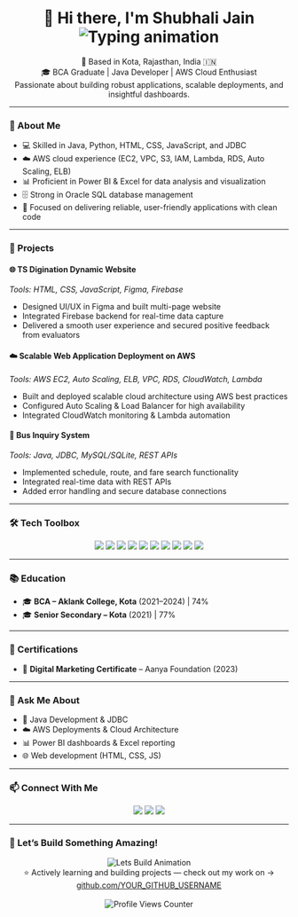 <h1 align="center">
  👋 Hi there, I'm Shubhali Jain  
  <br>
  <img src="https://readme-typing-svg.demolab.com?font=Fira+Code&pause=200&color=42A5F5&center=true&vCenter=true&width=500&lines=Java+Developer;Python+Programmer;AWS+Cloud+Specialist;Turning+Ideas+into+Solutions" alt="Typing animation" />
</h1>

<p align="center">
  📍 Based in Kota, Rajasthan, India 🇮🇳<br>
  🎓 BCA Graduate | Java Developer | AWS Cloud Enthusiast<br>
  Passionate about building robust applications, scalable deployments, and insightful dashboards.
</p>

---

### 🧠 About Me
- 💻 Skilled in Java, Python, HTML, CSS, JavaScript, and JDBC  
- ☁️ AWS cloud experience (EC2, VPC, S3, IAM, Lambda, RDS, Auto Scaling, ELB)  
- 📊 Proficient in Power BI & Excel for data analysis and visualization  
- 🗄 Strong in Oracle SQL database management  
- 🎯 Focused on delivering reliable, user-friendly applications with clean code  

---

### 🚀 Projects

#### 🌐 TS Digination Dynamic Website  
*Tools: HTML, CSS, JavaScript, Figma, Firebase*  
- Designed UI/UX in Figma and built multi-page website  
- Integrated Firebase backend for real-time data capture  
- Delivered a smooth user experience and secured positive feedback from evaluators  

#### ☁️ Scalable Web Application Deployment on AWS  
*Tools: AWS EC2, Auto Scaling, ELB, VPC, RDS, CloudWatch, Lambda*  
- Built and deployed scalable cloud architecture using AWS best practices  
- Configured Auto Scaling & Load Balancer for high availability  
- Integrated CloudWatch monitoring & Lambda automation  

#### 🚌 Bus Inquiry System  
*Tools: Java, JDBC, MySQL/SQLite, REST APIs*  
- Implemented schedule, route, and fare search functionality  
- Integrated real-time data with REST APIs  
- Added error handling and secure database connections  

---

### 🛠️ Tech Toolbox
<p align="center">
  <img src="https://img.shields.io/badge/Java-ED8B00?style=for-the-badge&logo=java&logoColor=white" />
  <img src="https://img.shields.io/badge/Python-306998?style=for-the-badge&logo=python&logoColor=white" />
  <img src="https://img.shields.io/badge/HTML5-E34F26?style=for-the-badge&logo=html5&logoColor=white" />
  <img src="https://img.shields.io/badge/CSS3-1572B6?style=for-the-badge&logo=css3&logoColor=white" />
  <img src="https://img.shields.io/badge/JavaScript-F7DF1E?style=for-the-badge&logo=javascript&logoColor=black" />
  <img src="https://img.shields.io/badge/Oracle%20SQL-F80000?style=for-the-badge&logo=oracle&logoColor=white" />
  <img src="https://img.shields.io/badge/AWS-232F3E?style=for-the-badge&logo=amazon-aws&logoColor=white" />
  <img src="https://img.shields.io/badge/PowerBI-F2C811?style=for-the-badge&logo=powerbi&logoColor=black" />
  <img src="https://img.shields.io/badge/Excel-217346?style=for-the-badge&logo=microsoft-excel&logoColor=white" />
  <img src="https://img.shields.io/badge/Linux-0078D6?style=for-the-badge&logo=linux&logoColor=white" />
</p>

---

### 📚 Education
- 🎓 **BCA – Aklank College, Kota** (2021–2024) | 74%  
- 🎓 **Senior Secondary – Kota** (2021) | 77%

---

### 🏅 Certifications
- 🎯 **Digital Marketing Certificate** – Aanya Foundation (2023)  

---

### 💬 Ask Me About
- 🚀 Java Development & JDBC  
- ☁️ AWS Deployments & Cloud Architecture  
- 📊 Power BI dashboards & Excel reporting  
- 🌐 Web development (HTML, CSS, JS)

---

### 📫 Connect With Me
<p align="center">
  <a href="mailto:shubhalijain098@gmail.com"><img src="https://img.shields.io/badge/Gmail-D14836?style=for-the-badge&logo=gmail&logoColor=white" /></a>
  <a href="https://linkedin.com/in/shubhali-jain-217090153"><img src="https://img.shields.io/badge/LinkedIn-blue?style=for-the-badge&logo=linkedin&logoColor=white" /></a>
  <a href="tel:+918619086080"><img src="https://img.shields.io/badge/Call-8619086080-green?style=for-the-badge&logo=phone&logoColor=white" /></a>
</p>

---

### 🌟 Let’s Build Something Amazing!
<p align="center">
  <img src="https://readme-typing-svg.demolab.com?font=Fira+Code&pause=500&color=22BB33&center=true&vCenter=true&width=420&lines=Let's+Connect+and+Build+Together!" alt="Lets Build Animation" />
  <br>
  ⭐️ Actively learning and building projects — check out my work on → <a href="https://github.com/YOUR_GITHUB_USERNAME" target="_blank">github.com/YOUR_GITHUB_USERNAME</a>  
  <br><br>
  <img src="https://komarev.com/ghpvc/?username=YOUR_GITHUB_USERNAME&style=flat-square&color=blue" alt="Profile Views Counter" />
</p>

